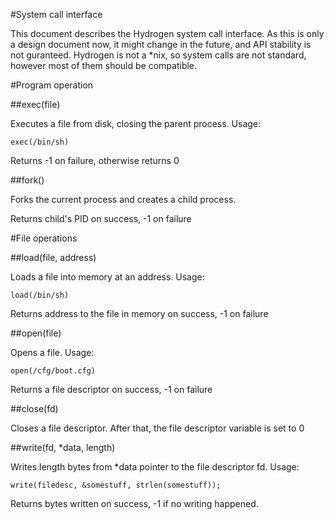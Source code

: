 #System call interface

This document describes the Hydrogen system call interface. As this is only a design document now, it might change in the future, and API stability is not guranteed. Hydrogen is not a *nix, so system calls are not standard, however most of them should be compatible.

#Program operation

##exec(file)

Executes a file from disk, closing the parent process. Usage:

    exec(/bin/sh)

Returns -1 on failure, otherwise returns 0

##fork()

Forks the current process and creates a child process.

Returns child's PID on success, -1 on failure

#File operations

##load(file, address)

Loads a file into memory at an address. Usage:

    load(/bin/sh)

Returns address to the file in memory on success, -1 on failure

##open(file)

Opens a file. Usage:

    open(/cfg/boot.cfg)

Returns a file descriptor on success, -1 on failure

##close(fd)

Closes a file descriptor. After that, the file descriptor variable is set to 0

##write(fd, *data, length)

Writes length bytes from *data pointer to the file descriptor fd. Usage:

    write(filedesc, &somestuff, strlen(somestuff));

Returns bytes written on success, -1 if no writing happened.
